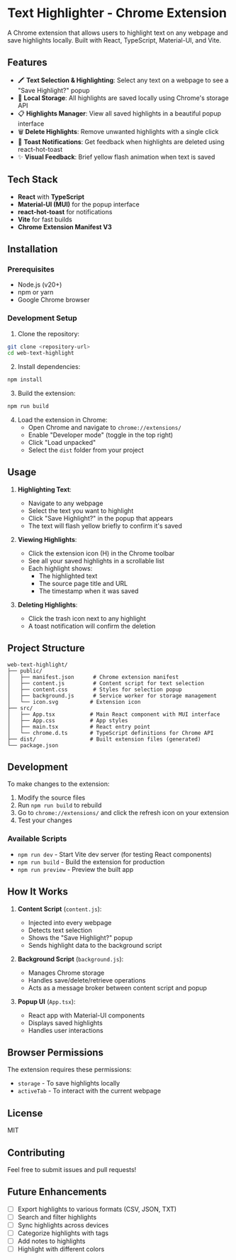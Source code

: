 # Text Highlighter - Chrome Extension

A Chrome extension that allows users to highlight text on any webpage and save highlights locally. Built with React, TypeScript, Material-UI, and Vite.

## Features

- 🖍️ **Text Selection & Highlighting**: Select any text on a webpage to see a "Save Highlight?" popup
- 💾 **Local Storage**: All highlights are saved locally using Chrome's storage API
- 📋 **Highlights Manager**: View all saved highlights in a beautiful popup interface
- 🗑️ **Delete Highlights**: Remove unwanted highlights with a single click
- 🔔 **Toast Notifications**: Get feedback when highlights are deleted using react-hot-toast
- ✨ **Visual Feedback**: Brief yellow flash animation when text is saved

## Tech Stack

- **React** with **TypeScript**
- **Material-UI (MUI)** for the popup interface
- **react-hot-toast** for notifications
- **Vite** for fast builds
- **Chrome Extension Manifest V3**

## Installation

### Prerequisites
- Node.js (v20+)
- npm or yarn
- Google Chrome browser

### Development Setup

1. Clone the repository:
```bash
git clone <repository-url>
cd web-text-highlight
```

2. Install dependencies:
```bash
npm install
```

3. Build the extension:
```bash
npm run build
```

4. Load the extension in Chrome:
   - Open Chrome and navigate to `chrome://extensions/`
   - Enable "Developer mode" (toggle in the top right)
   - Click "Load unpacked"
   - Select the `dist` folder from your project

## Usage

1. **Highlighting Text**:
   - Navigate to any webpage
   - Select the text you want to highlight
   - Click "Save Highlight?" in the popup that appears
   - The text will flash yellow briefly to confirm it's saved

2. **Viewing Highlights**:
   - Click the extension icon (H) in the Chrome toolbar
   - See all your saved highlights in a scrollable list
   - Each highlight shows:
     - The highlighted text
     - The source page title and URL
     - The timestamp when it was saved

3. **Deleting Highlights**:
   - Click the trash icon next to any highlight
   - A toast notification will confirm the deletion

## Project Structure

```
web-text-highlight/
├── public/
│   ├── manifest.json      # Chrome extension manifest
│   ├── content.js         # Content script for text selection
│   ├── content.css        # Styles for selection popup
│   ├── background.js      # Service worker for storage management
│   └── icon.svg          # Extension icon
├── src/
│   ├── App.tsx           # Main React component with MUI interface
│   ├── App.css           # App styles
│   ├── main.tsx          # React entry point
│   └── chrome.d.ts       # TypeScript definitions for Chrome API
├── dist/                 # Built extension files (generated)
└── package.json
```

## Development

To make changes to the extension:

1. Modify the source files
2. Run `npm run build` to rebuild
3. Go to `chrome://extensions/` and click the refresh icon on your extension
4. Test your changes

### Available Scripts

- `npm run dev` - Start Vite dev server (for testing React components)
- `npm run build` - Build the extension for production
- `npm run preview` - Preview the built app

## How It Works

1. **Content Script** (`content.js`): 
   - Injected into every webpage
   - Detects text selection
   - Shows the "Save Highlight?" popup
   - Sends highlight data to the background script

2. **Background Script** (`background.js`):
   - Manages Chrome storage
   - Handles save/delete/retrieve operations
   - Acts as a message broker between content script and popup

3. **Popup UI** (`App.tsx`):
   - React app with Material-UI components
   - Displays saved highlights
   - Handles user interactions

## Browser Permissions

The extension requires these permissions:
- `storage` - To save highlights locally
- `activeTab` - To interact with the current webpage

## License

MIT

## Contributing

Feel free to submit issues and pull requests!

## Future Enhancements

- [ ] Export highlights to various formats (CSV, JSON, TXT)
- [ ] Search and filter highlights
- [ ] Sync highlights across devices
- [ ] Categorize highlights with tags
- [ ] Add notes to highlights
- [ ] Highlight with different colors